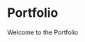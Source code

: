 # Portfolio

<!-- There are many variations of passages of Lorem Ipsum available, but the majority have suffered alteration in some form, by injected humour, or randomised words which don't look even slightly believable. -->

Welcome to the Portfolio
